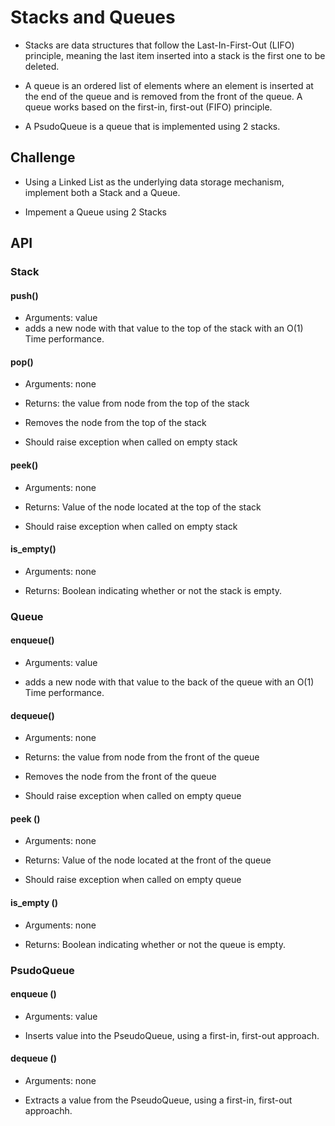# Stacks and Queues

- Stacks are data structures that follow the Last-In-First-Out (LIFO) principle, meaning the last item inserted into a stack is the first one to be deleted.

- A queue is an ordered list of elements where an element is inserted at the end of the queue and is removed from the front of the queue. A queue works based on the first-in, first-out (FIFO) principle.

- A PsudoQueue is a queue that is implemented using 2 stacks.

## Challenge

- Using a Linked List as the underlying data storage mechanism, implement both a Stack and a Queue.

- Impement a Queue using 2 Stacks

## API

### Stack

#### push()

- Arguments: value
- adds a new node with that value to the top of the stack with an O(1) Time performance.

#### pop()

- Arguments: none

- Returns: the value from node from the top of the stack

- Removes the node from the top of the stack

- Should raise exception when called on empty stack

#### peek()

- Arguments: none

- Returns: Value of the node located at the top of the stack

- Should raise exception when called on empty stack

#### is_empty()

- Arguments: none

- Returns: Boolean indicating whether or not the stack is empty.

### Queue

#### enqueue()

- Arguments: value

- adds a new node with that value to the back of the queue with an O(1) Time performance.

#### dequeue()

- Arguments: none

- Returns: the value from node from the front of the queue

- Removes the node from the front of the queue

- Should raise exception when called on empty queue

#### peek ()

- Arguments: none

- Returns: Value of the node located at the front of the queue

- Should raise exception when called on empty queue

#### is_empty ()

- Arguments: none

- Returns: Boolean indicating whether or not the queue is empty.

### PsudoQueue

#### enqueue ()

- Arguments: value

- Inserts value into the PseudoQueue, using a first-in, first-out approach.

#### dequeue ()

- Arguments: none

- Extracts a value from the PseudoQueue, using a first-in, first-out approachh.

